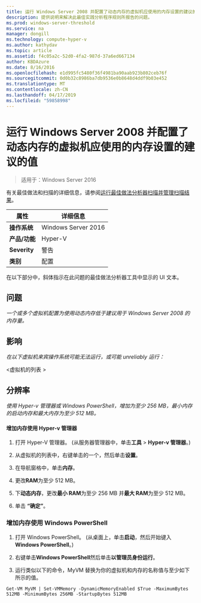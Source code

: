```yaml
---
title: 运行 Windows Server 2008 并配置了动态内存的虚拟机应使用的内存设置的建议的值
description: 提供说明来解决此最佳实践分析程序规则所报告的问题。
ms.prod: windows-server-threshold
ms.service: na
manager: dongill
ms.technology: compute-hyper-v
ms.author: kathydav
ms.topic: article
ms.assetid: f4c05a2c-52d0-4fa2-987d-37a6ed667134
author: KBDAzure
ms.date: 8/16/2016
ms.openlocfilehash: e1d995fc5480f36f4981ba90aab923b802ceb76f
ms.sourcegitcommit: 0d0b32c8986ba7db9536e0b8648d4ddf9b03e452
ms.translationtype: MT
ms.contentlocale: zh-CN
ms.lasthandoff: 04/17/2019
ms.locfileid: "59858998"
---
```

# <a name="a-virtual-machine-running-windows-server-2008-and-configured-with-dynamic-memory-should-use-recommended-values-for-memory-settings"></a>运行 Windows Server 2008 并配置了动态内存的虚拟机应使用的内存设置的建议的值

>适用于：Windows Server 2016

有关最佳做法和扫描的详细信息，请参阅[运行最佳做法分析器扫描并管理扫描结果](https://go.microsoft.com/fwlink/p/?LinkID=223177)。  
  
|属性|详细信息|  
|-|-|  
|**操作系统**|Windows Server 2016|  
|**产品/功能**|Hyper-V|  
|**Severity**|警告|  
|**类别**|配置|  
  
在以下部分中，斜体指示在此问题的最佳做法分析器工具中显示的 UI 文本。  
  
## <a name="issue"></a>问题  
*一个或多个虚拟机配置为使用动态内存低于建议用于 Windows Server 2008 的内存量。*  
  
## <a name="impact"></a>影响  
*在以下虚拟机来宾操作系统可能无法运行，或可能 unreliably 运行：*  
  
\<虚拟机的列表 >  
  
## <a name="resolution"></a>分辨率  
*使用 Hyper-v 管理器或 Windows PowerShell，增加为至少 256 MB，最小内存的启动内存和最大内存为至少 512 MB。*  
  
#### <a name="increase-memory-using-hyper-v-manager"></a>增加内存使用 Hyper-v 管理器  
  
1.  打开 Hyper-V 管理器。 (从服务器管理器中，单击**工具** > **Hyper-v 管理器**。)  
  
2.  从虚拟机的列表中，右键单击的一个，然后单击**设置**。  
  
3.  在导航窗格中，单击**内存**。  
  
4.  更改**RAM**为至少 512 MB。  
  
5.  下**动态内存**，更改**最小 RAM**为至少 256 MB 并**最大 RAM**为至少 512 MB。  
  
6.  单击 **“确定”**。  
  
### <a name="increase-memory-using-windows-powershell"></a>增加内存使用 Windows PowerShell  
  
1.  打开 Windows PowerShell。 (从桌面上，单击**启动**，然后开始键入**Windows PowerShell**。)  
  
2.  右键单击**Windows PowerShell**然后单击**以管理员身份运行**。  
  
3.  运行类似以下的命令，MyVM 替换为你的虚拟机和内存的名称值与至少如下所示的值。  
  
```  
Get-VM MyVM | Set-VMMemory -DynamicMemoryEnabled $True -MaximumBytes 512MB -MinimumBytes 256MB -StartupBytes 512MB  
```  
  


